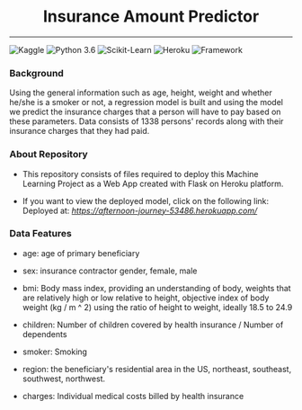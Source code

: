 <div align="center"><h1>Insurance Amount Predictor</h1></div>

---

![Kaggle](https://img.shields.io/badge/Dataset-Kaggle-blue) ![Python 3.6](https://img.shields.io/badge/Python-3.6-brightgreen) 
![Scikit-Learn](https://img.shields.io/badge/Library-Scikit_Learn-orange.svg) ![Heroku](https://img.shields.io/badge/Deployment-Heroku-yellow) 
![Framework](https://img.shields.io/badge/Web--Framework-Flask_1.1.2-green)

### Background
Using the general information such as age, height, weight and whether he/she is a smoker or not, a regression model is built and using the model we predict the insurance charges that a person will have to pay based on these parameters. Data consists of 1338 persons' records along with their insurance charges that they had paid.

### About Repository
- This repository consists of files required to deploy this Machine Learning Project as a Web App created with Flask on Heroku platform.

- If you want to view the deployed model, click on the following link:
Deployed at: _https://afternoon-journey-53486.herokuapp.com/_


### Data Features

- age: age of primary beneficiary

- sex: insurance contractor gender, female, male

- bmi: Body mass index, providing an understanding of body, weights that are relatively high or low relative to height,
objective index of body weight (kg / m ^ 2) using the ratio of height to weight, ideally 18.5 to 24.9

- children: Number of children covered by health insurance / Number of dependents

- smoker: Smoking

- region: the beneficiary's residential area in the US, northeast, southeast, southwest, northwest.

- charges: Individual medical costs billed by health insurance
 
